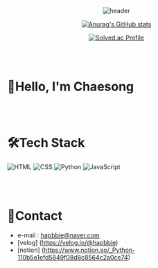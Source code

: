 <div align = "center">

![header](https://capsule-render.vercel.app/api?type=waving&color=auto&height=300&section=header&text=Hapbbie&fontSize=90)
  
[![Anurag's GitHub stats](https://github-readme-stats.vercel.app/api?username=hapbbie&theme=radical)](https://github.com/anuraghazra/github-readme-stats)

[![Solved.ac Profile](http://mazassumnida.wtf/api/v2/generate_badge?boj=cothd321)](https://solved.ac/cothd321/)

</div>  

<br>
<br>

<h1><b>👋Hello, I'm Chaesong</b></h1>

<br>
<br>

# 🛠️Tech Stack

![HTML](https://img.shields.io/badge/HTML-E34F26.svg?&style=for-the-badge&logo=HTML5&logoColor=white)
![CSS](https://img.shields.io/badge/CSS-1572B6.svg?&style=for-the-badge&logo=CSS3&logoColor=white)
![Python](https://img.shields.io/badge/Python-3776AB.svg?&style=for-the-badge&logo=Python&logoColor=white)
![JavaScript](https://img.shields.io/badge/JavaScript-F7DF1E.svg?&style=for-the-badge&logo=JavaScript&logoColor=black)

<br>
<br>

# 🤙Contact
- e-mail : hapbbie@naver.com
- [velog] (https://velog.io/@hapbbie)
- [notion] (https://www.notion.so/_Python-110b5e1efd5849f08d8c8564c2a0ce74)





